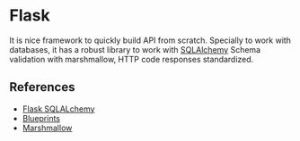 # Flask

It is nice framework to quickly build API from scratch. Specially to work with
databases, it has a robust library to work with [SQLAlchemy](./sqlalchemy.md)
Schema validation with marshmallow, HTTP code responses standardized.

## References

- [Flask SQLALchemy](https://flask-sqlalchemy.palletsprojects.com/en/2.x/)
- [Blueprints](https://flask-restplus.readthedocs.io/en/stable/scaling.html#use-with-blueprints)
- [Marshmallow](https://flask-marshmallow.readthedocs.io/en/latest/)
